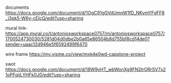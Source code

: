 documents
https://docs.google.com/document/d/1OgC91gGVdUmnW1fD_NKvmYFgFF8_j3pk5-W6y-cEIcQ/edit?usp=sharing

mural link-https://app.mural.co/t/antoniosworkspace0757/m/antoniosworkspace0757/1700524730030/5281d04d0dbe2b0a65e86504b8d755bf8cd14de0?sender=uaac12d946e5f6592499f6470

wire frame
https://my.visme.co/view/mxk4e0wd-capstone-project

swot
https://docs.google.com/document/d/18W9vHT_wbWonXg9FN2trORrSV7x21oPFqiiLYHFk0J0/edit?usp=sharing


